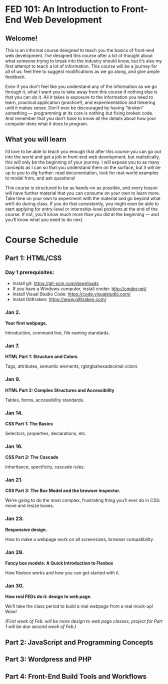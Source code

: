 # FED 101: An Introduction to Front-End Web Development

## Welcome!
This is an informal course designed to teach you the basics of front-end web development. I’ve designed this course after a lot of thought about what someone trying to break into the industry should know, but it’s also my first attempt to teach a lot of information. This course will be a journey for all of us: feel free to suggest modifications as we go along, and give ample feedback.

Even if you don’t feel like you understand any of the information as we go through it, what I want you to take away from this course if nothing else is that you can do it. All it takes is exposure to the information you need to learn, practical application (practice!), and experimentation and tinkering until it makes sense. Don’t ever be discouraged by having “broken” something — programming at its core is nothing but fixing broken code. And remember that you don’t have to know all the details about how your computer does what it does to program.

## What you will learn
I’d love to be able to teach you enough that after this course you can go out into the world and get a job in front-end web development, but realistically, this will only be the beginning of your journey. I will expose you to as many concepts as I can so that you understand them on the surface, but it will be up to you to dig further: read documentation, look for real-world examples to model from, and ask questions!

This course is structured to be as hands-on as possible, and every lesson will have further material that you can consume on your own to learn more. Take time on your own to experiment with the material and go beyond what we’ll do during class. If you do that consistently, you might even be able to start applying for entry-level or internship-level positions at the end of the course. If not, you’ll know much more than you did at the beginning — and you’ll know what you need to do next.

# Course Schedule

## Part 1: HTML/CSS

### Day 1 prerequisites:
* Install git: https://git-scm.com/downloads
* If you have a Windows computer, install cmder: http://cmder.net/
* Install Visual Studio Code: https://code.visualstudio.com/
* Install GitKraken: https://www.gitkraken.com/

### Jan 2.
**Your first webpage.**

Introduction, command line, file naming standards.

### Jan 7.
**HTML Part 1: Structure and Colors**

Tags, attributes, semantic elements, rgbrgbahexadecimal colors

### Jan 9.
**HTML Part 2:  Complex Structures and Accessibility**

Tables, forms, accessibility standards.

### Jan 14.
**CSS Part 1: The Basics**

Selectors, properties, declarations, etc.

### Jan 16.
**CSS Part 2: The Cascade**

Inheritance, specificity, cascade rules.

### Jan 21.
**CSS Part 3: The Box Model and the browser inspector.**

We’re going to do the most complex, frustrating thing you’ll ever do in CSS: move and resize boxes.

### Jan 23.
**Responsive design.**

How to make a webpage work on all screensizes, browser compatibility.

### Jan 28.
**Fancy box models: A Quick Introduction to Flexbox**

How flexbox works and how you can get started with it.

### Jan 30.
**How real FEDs do it: design to web page.**

We’ll take the class period to build a real webpage from a real mock-up! Wow!


_(First week of Feb. will be more design to web page classes, project for Part 1 will be due second week of Feb.)_

## Part 2: JavaScript and Programming Concepts

## Part 3: Wordpress and PHP

## Part 4: Front-End Build Tools and Workflows
